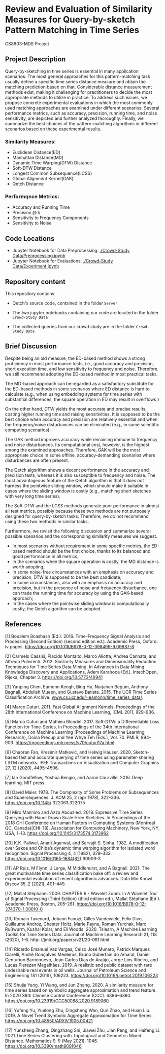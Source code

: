 # Review and Evaluation of Similarity Measures for Query-by-sketch Pattern Matching in Time Series
CS8803-MDS Project

## Project Description

Query-by-sketching in time series is essential in many application scenarios. The most general approaches for this pattern-matching task usually define a specific time series distance measure and obtain the matching prediction based on that. Considerable distance measurement methods exist, making it challenging for practitioners to decide the most appropriate methods to utilize in practice. To address such issues, we propose concrete experimental evaluations in which the most commonly used matching approaches are examined under different scenarios. Several performance metrics, such as accuracy, precision, running time, and noise sensitivity, are depicted and further analyzed thoroughly. Finally, we summarize the best choices of the pattern-matching algorithms in different scenarios based on these experimental results.


### Similarity Measures:

- Euclidean Distance(ED)
- Manhattan Distance(MD)
- Dynamic Time Warping(DTW) Distance
- Soft-DTW Distance
- Longest Common Subsequence(LCSS) 
- Global Alignment Kernel(GAK)
- Qetch Distance

### Performqnce Metrics:

- Accuracy and Running Time 
- Precision @ k
- Sensitivity to Frequency Components
- Sensitivity to Noise

## Code Locations

- Jupyter Notebook for Data Preprocessing: [./Crowd-Study Data/Preprocessing.ipynb](Preprocessing.ipynb)
- Jupyter Notebook for Evaluations: [./Crowd-Study Data/Experiment.ipynb](Experiment.ipynb)

## Repository content

This repository contains:

- Qetch's source code, contained in the folder `Server`

- The two jupyter notebooks containing our code are located in the folder `Crowd-Study Data`

- The collected queries from our crowd study are in the folder `Crowd-Study Data`

## Brief Discussion

Despite being an old measure, the ED-based method shows a strong proficiency in most performance tests, i.e., good accuracy and precision, short execution time, and low sensitivity to frequency and noise. Therefore, we still recommend adopting the ED-based method in most practical tasks. 

The MD-based approach can be regarded as a satisfactory substitute for the ED-based methods in some scenarios where ED distance is hard to calculate (e.g., when using embedding systems for time series with substantial differences, the square operation in ED may result in overflows.) 

On the other hand, DTW yields the most accurate and precise results, costing higher running time and raising sensitivities. It is supposed to be the best choice when accuracy and precision are relatively essential and when the frequency/noise disturbances can be eliminated (e.g., in some scientific computing scenarios). 

The GAK method improves accuracy while remaining immune to frequency and noise disturbances. Its computational cost, however, is the highest among the examined approaches. Therefore, GAK will be the most appropriate choice in some offline, accuracy-demanding scenarios where disturbances are often present. 

The Qetch algorithm shows a decent performance in the accuracy and precision tests, whereas it is also susceptible to frequency and noise. The most advantageous feature of the Qetch algorithm is that it does not harness the pointwise sliding window, which should make it suitable in cases where the sliding window is costly (e.g., matching short sketches with very long time series). 

The Soft-DTW and the LCSS methods generate poor performance in almost all test metrics, possibly because these two methods are not purposely designed for query-by-sketch tasks. Therefore, we do not recommend using these two methods in similar tasks.

Furthermore, we revisit the following discussion and summarize several possible scenarios and the corresponding similarity measures we suggest.

- In most scenarios without requirement in some specific metrics, the ED-based method should be the first choice, thanks to its balanced and good performance in all metrics;
- In the scenarios when the square operation is costly, the MD distance is worth adopting;
- In some noise-free circumstances with an emphasis on accuracy and precision, DTW is supposed to be the best candidate;
- In some circumstances, also with an emphasis on accuracy and precision, but in the presence of noise and frequency disturbance, one can trade the running time for accuracy by using the GAK-based approach;
- In the cases where the pointwise sliding window is computationally costly, the Qetch algorithm can be adopted.

## References
[1] Boualem Boashash (Ed.). 2016. Time-Frequency Signal Analysis and Processing (Second Edition) (second edition ed.). Academic Press, Oxford. iv pages. https://doi.org/10.1016/B978-0-12-398499-9.09987-8

[2] Carmelo Cassisi, Placido Montalto, Marco Aliotta, Andrea Cannata, and Alfredo Pulvirenti. 2012. Similarity Measures and Dimensionality Reduction Techniques for Time Series Data Mining. In Advances in Data Mining Knowledge Discovery and Applications, Adem Karahoca (Ed.). IntechOpen, Rijeka, Chapter 3. https://doi.org/10.5772/49941

[3] Yanping Chen, Eamonn Keogh, Bing Hu, Nurjahan Begum, Anthony Bagnall, Abdullah Mueen, and Gustavo Batista. 2015. The UCR Time Series Classification Archive. www.cs.ucr.edu/~eamonn/time_series_data/.

[4] Marco Cuturi. 2011. Fast Global Alignment Kernels. Proceedings of the 28th International Conference on Machine Learning, ICML 2011, 929–936.

[5] Marco Cuturi and Mathieu Blondel. 2017. Soft-DTW: a Differentiable Loss Function for Time-Series. In Proceedings of the 34th International Conference on Machine Learning (Proceedings of Machine Learning Research), Doina Precup and Yee Whye Teh (Eds.), Vol. 70. PMLR, 894–903. https://proceedings.mlr.press/v70/cuturi17a.html

[6] Chaoran Fan, Kresimir Matković, and Helwig Hauser. 2020. Sketch-based fast and accurate querying of time series using parameter-sharing LSTM networks. IEEE Transactions on Visualization and Computer Graphics 27, 12 (2020), 4495–4506.

[7] Ian Goodfellow, Yoshua Bengio, and Aaron Courville. 2016. Deep learning. MIT press.

[8] David Maier. 1978. The Complexity of Some Problems on Subsequences and Supersequences. J. ACM 25, 2 (apr 1978), 322–336. https://doi.org/10.1145/
322063.322075 

[9] Miro Mannino and Azza Abouzied. 2018. Expressive Time Series Querying with Hand-Drawn Scale-Free Sketches. In Proceedings of the 2018 CHI
Conference on Human Factors in Computing Systems (Montreal QC, Canada)(CHI ’18). Association for Computing Machinery, New York, NY, USA, 1–13. https://doi.org/10.1145/3173574.3173962

[10] K.K. Paliwal, Anant Agarwal, and Sarvajit S. Sinha. 1982. A modification over Sakoe and Chiba’s dynamic time warping algorithm for isolated word recognition. Signal Processing 4, 4 (1982), 329–333. https://doi.org/10.1016/0165-1684(82) 90009-3

[11] AP Ruiz, M Flynn, J Large, M Middlehurst, and A Bagnall. 2021. The great multivariate time series classification bake off: a review and experimental evaluation of recent algorithmic advances. Data Min Knowl Discov 35, 2 (2021), 401–449.

[12] Mallat Stéphane. 2009. CHAPTER 6 - Wavelet Zoom. In A Wavelet Tour of Signal Processing (Third Edition) (third edition ed.), Mallat Stéphane (Ed.). Academic Press, Boston, 205–261. https://doi.org/10.1016/B978-0-12-374370-1.00010-0

[13] Romain Tavenard, Johann Faouzi, Gilles Vandewiele, Felix Divo, Guillaume Androz, Chester Holtz, Marie Payne, Roman Yurchak, Marc Rußwurm, Kushal
Kolar, and Eli Woods. 2020. Tslearn, A Machine Learning Toolkit for Time Series Data. Journal of Machine Learning Research 21, 118 (2020), 1–6. http:
//jmlr.org/papers/v21/20-091.html

[14] Ricardo Emanuel Vaz Vargas, Celso José Munaro, Patrick Marques Ciarelli, André Gonçalves Medeiros, Bruno Guberfain do Amaral, Daniel Centurion Barrionuevo, Jean Carlos Dias de Araújo, Jorge Lins Ribeiro, and Lucas Pierezan Magalhães. 2019. A realistic and public dataset with rare undesirable real events in oil wells. Journal of Petroleum Science and Engineering 181 (2019), 106223. https://doi.org/10.1016/j.petrol.2019.106223

[15] Shujia Yang, Yi Wang, and Jun Zhang. 2020. A similarity measure for time series based on symbolic aggregate approximation and trend feature. In 2020
39th Chinese Control Conference (CCC). 6386–6390. https://doi.org/10.23919/CCC50068.2020.9189060

[16] Yufeng Yu, Yuelong Zhu, Dingsheng Wan, Qun Zhao, and Huan Liu. 2019. A Novel Trend Symbolic Aggregate Approximation for Time Series. https://doi.org/10.48550/ARXIV.1905.00421

[17] Yunsheng Zhang, Qingzhang Shi, Jiawei Zhu, Jian Peng, and Haifeng Li. 2021.Time Series Clustering with Topological and Geometric Mixed Distance. Mathematics 9, 9 (May 2021), 1046. https://doi.org/10.3390/math9091046


